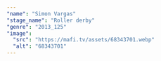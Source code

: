 ```yaml
---
"name": "Simon Vargas"
"stage_name": "Roller derby"
"genre": "2013_125"
"image":
  "src": "https://mafi.tv/assets/68343701.webp"
  "alt": "68343701"
---
```

